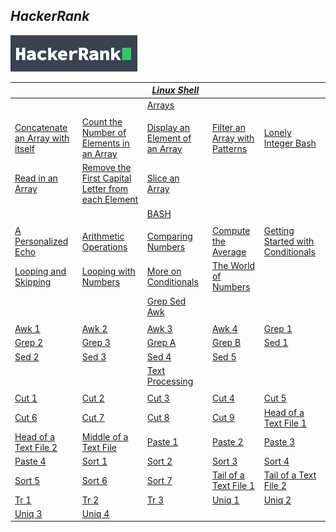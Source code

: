 ## **_HackerRank_**

![image](/hackerrank.png)

|                                                                                                                                               |                                                                                                                                                                                 | [**_Linux Shell_**](https://github.com/k1lgor/HackerRank/tree/master/Linux%20Shell)                                                       |                                                                                                                                         |                                                                                                                                               |
| --------------------------------------------------------------------------------------------------------------------------------------------- | ------------------------------------------------------------------------------------------------------------------------------------------------------------------------------- | ----------------------------------------------------------------------------------------------------------------------------------------- | --------------------------------------------------------------------------------------------------------------------------------------- | --------------------------------------------------------------------------------------------------------------------------------------------- |
|                                                                                                                                               |                                                                                                                                                                                 | [Arrays](https://github.com/k1lgor/HackerRank/tree/master/Linux%20Shell/Arrays)                                                           |                                                                                                                                         |                                                                                                                                               |
|                                                                                                                                               |                                                                                                                                                                                 |                                                                                                                                           |                                                                                                                                         |                                                                                                                                               |
| [Concatenate an Array with itself](https://github.com/k1lgor/HackerRank/blob/master/Linux%20Shell/Arrays/concatenate-an-array-with-itself.sh) | [Count the Number of Elements in an Array](https://github.com/k1lgor/HackerRank/blob/master/Linux%20Shell/Arrays/count-the-number-of-elements-in-an-array.sh)                   | [Display an Element of an Array](https://github.com/k1lgor/HackerRank/blob/master/Linux%20Shell/Arrays/display-an-element-of-an-array.sh) | [Filter an Array with Patterns](https://github.com/k1lgor/HackerRank/blob/master/Linux%20Shell/Arrays/filter-an-array-with-patterns.sh) | [Lonely Integer Bash](https://github.com/k1lgor/HackerRank/blob/master/Linux%20Shell/Arrays/lonely-integer-bash.sh)                           |
| [Read in an Array](https://github.com/k1lgor/HackerRank/blob/master/Linux%20Shell/Arrays/read-in-an-array.sh)                                 | [Remove the First Capital Letter from each Element](https://github.com/k1lgor/HackerRank/blob/master/Linux%20Shell/Arrays/remove-the-first-capital-letter-from-each-element.sh) | [Slice an Array](https://github.com/k1lgor/HackerRank/blob/master/Linux%20Shell/Arrays/slice-an-array.sh)                                 |
|                                                                                                                                               |                                                                                                                                                                                 | [BASH](https://github.com/k1lgor/HackerRank/tree/master/Linux%20Shell/Bash)                                                               |                                                                                                                                         |                                                                                                                                               |
|                                                                                                                                               |                                                                                                                                                                                 |                                                                                                                                           |                                                                                                                                         |                                                                                                                                               |
| [A Personalized Echo](https://github.com/k1lgor/HackerRank/blob/master/Linux%20Shell/Bash/a-personalized-echo.sh)                             | [Arithmetic Operations](https://github.com/k1lgor/HackerRank/blob/master/Linux%20Shell/Bash/arithmetic-operations.sh)                                                           | [Comparing Numbers](https://github.com/k1lgor/HackerRank/blob/master/Linux%20Shell/Bash/comparing-numbers.sh)                             | [Compute the Average](https://github.com/k1lgor/HackerRank/blob/master/Linux%20Shell/Bash/compute-the-average.sh)                       | [Getting Started with Conditionals](https://github.com/k1lgor/HackerRank/blob/master/Linux%20Shell/Bash/getting-started-with-conditionals.sh) |
| [Looping and Skipping](https://github.com/k1lgor/HackerRank/blob/master/Linux%20Shell/Bash/looping-and-skipping.sh)                           | [Looping with Numbers](https://github.com/k1lgor/HackerRank/blob/master/Linux%20Shell/Bash/looping-with-numbers.sh)                                                             | [More on Conditionals](https://github.com/k1lgor/HackerRank/blob/master/Linux%20Shell/Bash/more-on-conditionals.sh)                       | [The World of Numbers](https://github.com/k1lgor/HackerRank/blob/master/Linux%20Shell/Bash/the-world-of-numbers.sh)                     |
|                                                                                                                                               |                                                                                                                                                                                 | [Grep Sed Awk](https://github.com/k1lgor/HackerRank/tree/master/Linux%20Shell/Grep%20Sed%20Awk)                                           |                                                                                                                                         |                                                                                                                                               |
|                                                                                                                                               |                                                                                                                                                                                 |                                                                                                                                           |                                                                                                                                         |                                                                                                                                               |
| [Awk 1](https://github.com/k1lgor/HackerRank/blob/master/Linux%20Shell/Grep%20Sed%20Awk/awk-1.sh)                                             | [Awk 2](https://github.com/k1lgor/HackerRank/blob/master/Linux%20Shell/Grep%20Sed%20Awk/awk-2.sh)                                                                               | [Awk 3](https://github.com/k1lgor/HackerRank/blob/master/Linux%20Shell/Grep%20Sed%20Awk/awk-3.sh)                                         | [Awk 4](https://github.com/k1lgor/HackerRank/blob/master/Linux%20Shell/Grep%20Sed%20Awk/awk-4.sh)                                       | [Grep 1](https://github.com/k1lgor/HackerRank/blob/master/Linux%20Shell/Grep%20Sed%20Awk/grep-1.sh)                                           |
| [Grep 2](https://github.com/k1lgor/HackerRank/blob/master/Linux%20Shell/Grep%20Sed%20Awk/grep-2.sh)                                           | [Grep 3](https://github.com/k1lgor/HackerRank/blob/master/Linux%20Shell/Grep%20Sed%20Awk/grep-3.sh)                                                                             | [Grep A](https://github.com/k1lgor/HackerRank/blob/master/Linux%20Shell/Grep%20Sed%20Awk/grep-a.sh)                                       | [Grep B](https://github.com/k1lgor/HackerRank/blob/master/Linux%20Shell/Grep%20Sed%20Awk/grep-b.sh)                                     | [Sed 1](https://github.com/k1lgor/HackerRank/blob/master/Linux%20Shell/Grep%20Sed%20Awk/sed-1.sh)                                             |
| [Sed 2](https://github.com/k1lgor/HackerRank/blob/master/Linux%20Shell/Grep%20Sed%20Awk/sed-2.sh)                                             | [Sed 3](https://github.com/k1lgor/HackerRank/blob/master/Linux%20Shell/Grep%20Sed%20Awk/sed-3.sh)                                                                               | [Sed 4](https://github.com/k1lgor/HackerRank/blob/master/Linux%20Shell/Grep%20Sed%20Awk/sed-4.sh)                                         | [Sed 5](https://github.com/k1lgor/HackerRank/blob/master/Linux%20Shell/Grep%20Sed%20Awk/sed-5.sh)                                       |
|                                                                                                                                               |                                                                                                                                                                                 | [Text Processing](https://github.com/k1lgor/HackerRank/tree/master/Linux%20Shell/Text%20Processing)                                       |                                                                                                                                         |                                                                                                                                               |
|                                                                                                                                               |                                                                                                                                                                                 |                                                                                                                                           |                                                                                                                                         |                                                                                                                                               |
| [Cut 1](https://github.com/k1lgor/HackerRank/blob/master/Linux%20Shell/Text%20Processing/cut-1.sh)                                            | [Cut 2](https://github.com/k1lgor/HackerRank/blob/master/Linux%20Shell/Text%20Processing/cut-2.sh)                                                                              | [Cut 3](https://github.com/k1lgor/HackerRank/blob/master/Linux%20Shell/Text%20Processing/cut-3.sh)                                        | [Cut 4](https://github.com/k1lgor/HackerRank/blob/master/Linux%20Shell/Text%20Processing/cut-4.sh)                                      | [Cut 5](https://github.com/k1lgor/HackerRank/blob/master/Linux%20Shell/Text%20Processing/cut-5.sh)                                            |
| [Cut 6](https://github.com/k1lgor/HackerRank/blob/master/Linux%20Shell/Text%20Processing/cut-6.sh)                                            | [Cut 7](https://github.com/k1lgor/HackerRank/blob/master/Linux%20Shell/Text%20Processing/cut-7.sh)                                                                              | [Cut 8](https://github.com/k1lgor/HackerRank/blob/master/Linux%20Shell/Text%20Processing/cut-8.sh)                                        | [Cut 9](https://github.com/k1lgor/HackerRank/blob/master/Linux%20Shell/Text%20Processing/cut-9.sh)                                      | [Head of a Text File 1](https://github.com/k1lgor/HackerRank/blob/master/Linux%20Shell/Text%20Processing/head-of-a-text-file-1.sh)            |
| [Head of a Text File 2](https://github.com/k1lgor/HackerRank/blob/master/Linux%20Shell/Text%20Processing/head-of-a-text-file-2.sh)            | [Middle of a Text File](https://github.com/k1lgor/HackerRank/blob/master/Linux%20Shell/Text%20Processing/middle-of-a-text-file.sh)                                              | [Paste 1](https://github.com/k1lgor/HackerRank/blob/master/Linux%20Shell/Text%20Processing/paste-1.sh)                                    | [Paste 2](https://github.com/k1lgor/HackerRank/blob/master/Linux%20Shell/Text%20Processing/paste-2.sh)                                  | [Paste 3](https://github.com/k1lgor/HackerRank/blob/master/Linux%20Shell/Text%20Processing/paste-3.sh)                                        |
| [Paste 4](https://github.com/k1lgor/HackerRank/blob/master/Linux%20Shell/Text%20Processing/paste-4.sh)                                        | [Sort 1](https://github.com/k1lgor/HackerRank/blob/master/Linux%20Shell/Text%20Processing/sort-1.sh)                                                                            | [Sort 2](https://github.com/k1lgor/HackerRank/blob/master/Linux%20Shell/Text%20Processing/sort-2.sh)                                      | [Sort 3](https://github.com/k1lgor/HackerRank/blob/master/Linux%20Shell/Text%20Processing/sort-3.sh)                                    | [Sort 4](https://github.com/k1lgor/HackerRank/blob/master/Linux%20Shell/Text%20Processing/sort-4.sh)                                          |
| [Sort 5](https://github.com/k1lgor/HackerRank/blob/master/Linux%20Shell/Text%20Processing/sort-5.sh)                                          | [Sort 6](https://github.com/k1lgor/HackerRank/blob/master/Linux%20Shell/Text%20Processing/sort-6.sh)                                                                            | [Sort 7](https://github.com/k1lgor/HackerRank/blob/master/Linux%20Shell/Text%20Processing/sort-7.sh)                                      | [Tail of a Text File 1](https://github.com/k1lgor/HackerRank/blob/master/Linux%20Shell/Text%20Processing/tail-of-a-text-file-1.sh)      | [Tail of a Text File 2](https://github.com/k1lgor/HackerRank/blob/master/Linux%20Shell/Text%20Processing/tail-of-a-text-file-2.sh)            |
| [Tr 1](https://github.com/k1lgor/HackerRank/blob/master/Linux%20Shell/Text%20Processing/tr-1.sh)                                              | [Tr 2](https://github.com/k1lgor/HackerRank/blob/master/Linux%20Shell/Text%20Processing/tr-2.sh)                                                                                | [Tr 3](https://github.com/k1lgor/HackerRank/blob/master/Linux%20Shell/Text%20Processing/tr-3.sh)                                          | [Uniq 1](https://github.com/k1lgor/HackerRank/blob/master/Linux%20Shell/Text%20Processing/uniq-1.sh)                                    | [Uniq 2](https://github.com/k1lgor/HackerRank/blob/master/Linux%20Shell/Text%20Processing/uniq-2.sh)                                          |
| [Uniq 3](https://github.com/k1lgor/HackerRank/blob/master/Linux%20Shell/Text%20Processing/uniq-3.sh)                                          | [Uniq 4](https://github.com/k1lgor/HackerRank/blob/master/Linux%20Shell/Text%20Processing/uniq-4.sh)                                                                            |


